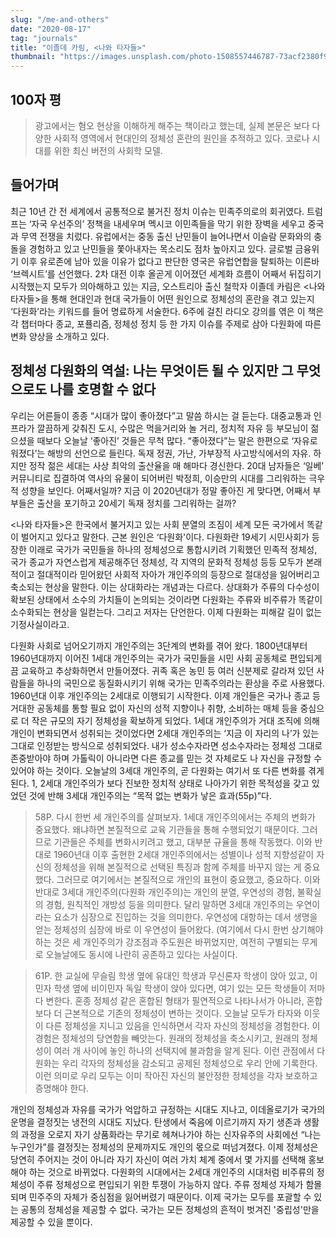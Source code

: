 ```yaml
---
slug: "/me-and-others"
date: "2020-08-17"
tag: "journals"
title: "이졸데 카림, <나와 타자들>"
thumbnail: "https://images.unsplash.com/photo-1508557446787-73acf2380f97"
---
```


## 100자 평

> 광고에서는 혐오 현상을 이해하게 해주는 책이라고 했는데, 실제 본문은 보다 다양한 사회적 영역에서 현대인의 정체성 혼란의 원인을 추적하고 있다. 코로나 시대를 위한 최신 버전의 사회학 모델.

## 들어가며

최근 10년 간 전 세계에서 공통적으로 불거진 정치 이슈는 민족주의로의 회귀였다. 트럼프는 ‘자국 우선주의’ 정책을 내세우며 멕시코 이민족들을 막기 위한 장벽을 세우고 중국과 무역 전쟁을 치렀다. 유럽에서는 중동 출신 난민들이 늘어나면서 이슬람 문화와의 충돌을 경험하고 있고 난민들을 쫓아내자는 목소리도 점차 높아지고 있다. 글로벌 금융위기 이후 유로존에 남아 있을 이유가 없다고 판단한 영국은 유럽연합을 탈퇴하는 이른바 ‘브렉시트’를 선언했다. 2차 대전 이후 올곧게 이어졌던 세계화 흐름이 어째서 뒤집히기 시작했는지 모두가 의아해하고 있는 지금, 오스트리아 출신 철학자 이졸데 카림은 <나와 타자들>을 통해 현대인과 현대 국가들이 어떤 원인으로 정체성의 혼란을 겪고 있는지 ‘다원화’라는 키워드를 들어 명료하게 서술한다. 6주에 걸친 라디오 강의를 엮은 이 책은 각 챕터마다 종교, 포퓰리즘, 정체성 정치 등 한 가지 이슈를 주제로 삼아 다원화에 따른 변화 양상을 소개하고 있다.

## 정체성 다원화의 역설: 나는 무엇이든 될 수 있지만 그 무엇으로도 나를 호명할 수 없다

우리는 어른들이 종종 “시대가 많이 좋아졌다”고 말씀 하시는 걸 듣는다. 대중교통과 인프라가 깔끔하게 갖춰진 도시, 수많은 먹을거리와 놀 거리, 정치적 자유 등 부모님이 젊으셨을 때보다 오늘날 ‘좋아진’ 것들은 무척 많다. “좋아졌다”는 말은 한편으로 ‘자유로워졌다’는 해방의 선언으로 들린다. 독재 정권, 가난, 가부장적 사고방식에서의 자유. 하지만 정작 젊은 세대는 사상 최악의 출산율을 매 해마다 경신한다. 20대 남자들은 ‘일베’ 커뮤니티로 집결하여 역사의 유물이 되어버린 박정희, 이승만의 시대를 그리워하는 극우적 성향을 보인다. 어째서일까? 지금 이 2020년대가 정말 좋아진 게 맞다면, 어째서 부부들은 출산을 포기하고 20세기 독재 정치를 그리워하는 걸까?

<나와 타자들>은 한국에서 불거지고 있는 사회 분열의 조짐이 세계 모든 국가에서 똑같이 벌어지고 있다고 말한다. 근본 원인은 ‘다원화'이다. 다원화란 19세기 시민사회가 등장한 이래로 국가가 국민들을 하나의 정체성으로 통합시키려 기획했던 민족적 정체성, 국가 종교가 자연스럽게 제공해주던 정체성, 각 지역의 문화적 정체성 등등 모두가 본래적이고 절대적이라 믿어왔던 사회적 자아가 개인주의의 등장으로 절대성을 잃어버리고 축소되는 현상을 말한다. 이는 상대화라는 개념과는 다르다. 상대화가 주류의 다수성이 확보된 상태에서 소수의 가치들이 논의되는 것이라면 다원화는 주류와 비주류가 똑같이 소수화되는 현상을 일컫는다. 그리고 저자는 단언한다. 이제 다원화는 피해갈 길이 없는 기정사실이라고.

다원화 사회로 넘어오기까지 개인주의는 3단계의 변화를 겪어 왔다. 1800년대부터 1960년대까지 이어진 1세대 개인주의는 국가가 국민들을 시민 사회 공동체로 편입되게끔 교육하고 추상화하면서 만들어졌다. 귀족 혹은 농민 등 여러 신분제로 갈라져 있던 사람들을 하나의 국민으로 동질화시키기 위해 국가는 민족주의라는 환상을 주로 사용했다. 1960년대 이후 개인주의는 2세대로 이행되기 시작한다. 이제 개인들은 국가나 종교 등 거대한 공동체를 통할 필요 없이 자신의 성적 지향이나 취향, 소비하는 매체 등을 중심으로 더 작은 규모의 자기 정체성을 확보하게 되었다. 1세대 개인주의가 거대 조직에 의해 개인이 변화되면서 성취되는 것이었다면 2세대 개인주의는 ‘지금 이 자리의 나’가 있는 그대로 인정받는 방식으로 성취되었다. 내가 성소수자라면 성소수자라는 정체성 그대로 존중받아야 하며 가톨릭이 아니라면 다른 종교를 믿는 것 자체로도 나 자신을 규정할 수 있어야 하는 것이다. 오늘날의 3세대 개인주의, 곧 다원화는 여기서 또 다른 변화를 겪게 된다. 1, 2세대 개인주의가 보다 진보한 정치적 상태로 나아가기 위한 목적성을 갖고 있었던 것에 반해 3세대 개인주의는 “목적 없는 변화가 낳은 효과(55p)”다.

> 58P. 다시 한번 세 개인주의를 살펴보자. 1세대 개인주의에서는 주체의 변화가 중요했다. 왜냐하면 본질적으로 교육 기관들을 통해 수행되었기 때문이다. 그러므로 기관들은 주체를 변화시키려고 했고, 대부분 규율을 통해 작동했다. 이와 반대로 1960년대 이후 출현한 2세대 개인주의에서는 성별이나 성적 지향성같이 자신의 정체성을 위해 본질적으로 선택된 특징과 함께 주체를 바꾸지 않는 게 중요했다. 그러므로 여기에서는 본질적으로 개인의 표현이 중요했고, 중요하다. 이와 반대로 3세대 개인주의(다원화 개인주의)는 개인의 분열, 우연성의 경험, 불확실의 경험, 원칙적인 개방성 등을 의미한다. 달리 말하면 3세대 개인주의는 우연이라는 요소가 심장으로 진입하는 것을 의미한다. 우연성에 대항하는 데서 생명을 얻는 정체성의 심장에 바로 이 우연성이 들어왔다. (여기에서 다시 한번 상기해야 하는 것은 세 개인주의가 강조점과 주도원은 바뀌었지만, 여전히 구별되는 무게로 오늘날에도 동시에 나란히 공존하고 있다는 사실이다.

> 61P. 한 교실에 무슬림 학생 옆에 유대인 학생과 무신론자 학생이 앉아 있고, 이민자 학생 옆에 비이민자 독일 학생이 앉아 있다면, 여기 있는 모든 학생들이 저마다 변한다. 혼종 정체성 같은 혼합된 형태가 필연적으로 나타나서가 아니라, 혼합보다 더 근본적으로 기존의 정체성이 변하는 것이다. 오늘날 모두가 타자와 이웃이 다른 정체성을 지니고 있음을 인식하면서 각자 자신의 정체성을 경험한다. 이 경험은 정체성의 당연함을 빼앗는다. 원래의 정체성을 축소시키고, 원래의 정체성이 여러 개 사이에 놓인 하나의 선택지에 불과함을 알게 된다. 이런 관점에서 다원화는 우리 각자의 정체성을 감소되고 공제된 정체성으로 우리 안에 기록한다. 이런 의미로 우리 모두는 이미 작아진 자신의 불안정한 정체성을 각자 보호하고 증명해야 한다.

개인의 정체성과 자유를 국가가 억압하고 규정하는 시대도 지나고, 이데올로기가 국가의 운명을 결정짓는 냉전의 시대도 지났다. 탄생에서 죽음에 이르기까지 자기 생존과 생활의 과정을 오로지 자기 상품화라는 무기로 헤쳐나가야 하는 신자유주의 사회에선 “나는 누구인가”를 결정짓는 정체성의 문제까지도 개인의 몫으로 떠넘겨졌다. 이제 정체성은 당연히 주어지는 것이 아니라 자기 자신이 여러 가치 체계 중에서 몇 가지를 선택해 홍보해야 하는 것으로 바뀌었다. 다원화의 시대에서는 2세대 개인주의 시대처럼 비주류의 정체성이 주류 정체성으로 편입되기 위한 투쟁이 가능하지 않다. 주류 정체성 자체가 함몰되며 민주주의 자체가 중심점을 잃어버렸기 때문이다. 이제 국가는 모두를 포괄할 수 있는 공통의 정체성을 제공할 수 없다. 국가는 모든 정체성의 흔적이 벗겨진 '중립성'만을 제공할 수 있을 뿐이다.

